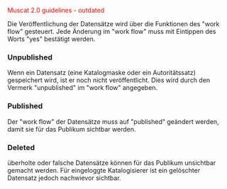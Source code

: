 <font color="#ff0000">Muscat 2.0 guidelines - outdated</font>

Die Veröffentlichung der Datensätze wird über die Funktionen des "work flow" gesteuert. Jede Änderung im "work flow" muss mit Eintippen des Worts "yes" bestätigt werden.

### Unpublished

Wenn ein Datensatz (eine Katalogmaske oder ein Autoritätssatz) gespeichert wird, ist er noch nicht veröffentlicht. Dies wird durch den Vermerk "unpublished" im "work flow" angegeben.

### Published

Der "work flow" der Datensätze muss auf "published" geändert werden, damit sie für das Publikum sichtbar werden.

### Deleted

überholte oder falsche Datensätze können für das Publikum unsichtbar gemacht werden. Für eingeloggte Katalogisierer ist ein gelöschter Datensatz jedoch nachwievor sichtbar.